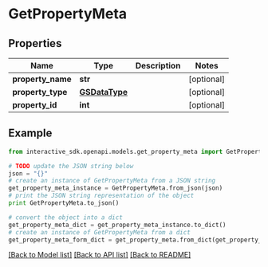 # GetPropertyMeta


## Properties

Name | Type | Description | Notes
------------ | ------------- | ------------- | -------------
**property_name** | **str** |  | [optional] 
**property_type** | [**GSDataType**](GSDataType.md) |  | [optional] 
**property_id** | **int** |  | [optional] 

## Example

```python
from interactive_sdk.openapi.models.get_property_meta import GetPropertyMeta

# TODO update the JSON string below
json = "{}"
# create an instance of GetPropertyMeta from a JSON string
get_property_meta_instance = GetPropertyMeta.from_json(json)
# print the JSON string representation of the object
print GetPropertyMeta.to_json()

# convert the object into a dict
get_property_meta_dict = get_property_meta_instance.to_dict()
# create an instance of GetPropertyMeta from a dict
get_property_meta_form_dict = get_property_meta.from_dict(get_property_meta_dict)
```
[[Back to Model list]](../README.md#documentation-for-models) [[Back to API list]](../README.md#documentation-for-api-endpoints) [[Back to README]](../README.md)


